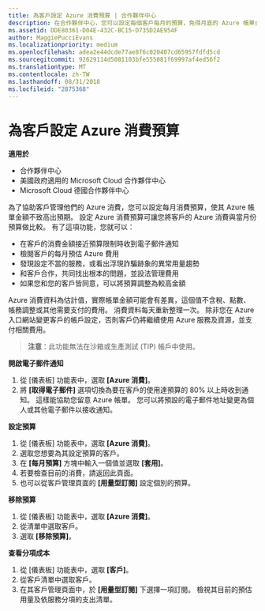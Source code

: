 ```yaml
---
title: 為客戶設定 Azure 消費預算 | 合作夥伴中心
description: 在合作夥伴中心，您可以設定每個客戶每月的預算，免得月底的 Azure 帳單金額讓他們很吃驚。
ms.assetid: DDE80361-D04E-432C-BC15-D735D2AE954F
author: MaggiePucciEvans
ms.localizationpriority: medium
ms.openlocfilehash: adea2e44dcde77ae8f6c020407cd65957fdfd5cd
ms.sourcegitcommit: 92629114d5081103bfe555081f69997af4ed56f2
ms.translationtype: MT
ms.contentlocale: zh-TW
ms.lasthandoff: 08/31/2018
ms.locfileid: "2875368"
---
```

# <a name="set-an-azure-spending-budget-for-your-customers"></a>為客戶設定 Azure 消費預算

**適用於**

-  合作夥伴中心
-  美國政府適用的 Microsoft Cloud 合作夥伴中心
-  Microsoft Cloud 德國合作夥伴中心

為了協助客戶管理他們的 Azure 消費，您可以設定每月消費預算，使其 Azure 帳單金額不致高出預期。 設定 Azure 消費預算可讓您將客戶的 Azure 消費與當月份預算做比較。 有了這項功能，您就可以： 

-   在客戶的消費金額接近預算限制時收到電子郵件通知
-   檢閱客戶的每月預估 Azure 費用
-   發現設定不當的服務，或看出浮現詐騙跡象的異常用量趨勢
-   和客戶合作，共同找出根本的問題，並設法管理費用
-   如果您和您的客戶皆同意，可以將預算調整為較高金額

Azure 消費資料為估計值，實際帳單金額可能會有差異，這個值不含稅、點數、帳務調整或其他需要支付的費用。 消費資料每天重新整理一次。 除非您在 Azure 入口網站變更客戶的帳戶設定，否則客戶仍將繼續使用 Azure 服務及資源，並支付相關費用。 

>**注意**：此功能無法在沙箱或生產測試 (TIP) 帳戶中使用。

**開啟電子郵件通知**
1.  從 \[儀表板\] 功能表中，選取 **\[Azure 消費\]**。
2.  將 **\[取得電子郵件\]** 選項切換為要在客戶的使用達預算的 80% 以上時收到通知。 這樣能協助您留意 Azure 帳單。 您可以將預設的電子郵件地址變更為個人或其他電子郵件以接收通知。

**設定預算**
1.  從 \[儀表板\] 功能表中，選取 **\[Azure 消費\]**。
2.  選取您想要為其設定預算的客戶。 
3. 在 **\[每月預算\]** 方塊中輸入一個值並選取 **\[套用\]**。
4.  若要檢查目前的消費，請返回此頁面。
5.  也可以從客戶管理頁面的 **\[用量型訂閱\]** 設定個別的預算。

**移除預算**
1.  從 \[儀表板\] 功能表中，選取 **\[Azure 消費\]**。
2.  從清單中選取客戶。
3.  選取 **\[移除預算\]**。

**查看分項成本**
1.  從 \[儀表板\] 功能表中，選取 **\[客戶\]**。
2.  從客戶清單中選取客戶。
3.  在其客戶管理頁面中，於 **\[用量型訂閱\]** 下選擇一項訂閱。 檢視其目前的預估用量及依服務分項的支出清單。


 

 



